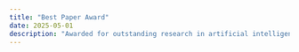 ```yaml
---
title: "Best Paper Award"
date: 2025-05-01
description: "Awarded for outstanding research in artificial intelligence."
---
```

